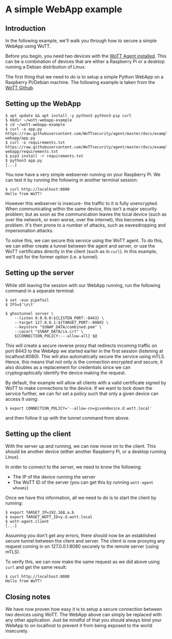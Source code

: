 # A simple WebApp example

## Introduction

In the following example, we'll walk you through how to secure a simple WebApp using WoTT.

Before you begin, you need two devices with the [WoTT Agent installed](https://github.com/WoTTsecurity/agent). This can be a combination of devices that are either a Raspberry Pi or a desktop running a Debian distribution of Linux.

The first thing that we need to do is to setup a simple Python WebApp on a Raspberry Pi/Debian machine. The following example is taken from the [WoTT Github](https://github.com/WoTTsecurity/agent).

## Setting up the WebApp

```
$ apt update && apt install -y python3 python3-pip curl
$ mkdir ~/wott-webapp-example
$ cd ~/wott-webapp-example
$ curl -o app.py https://raw.githubusercontent.com/WoTTsecurity/agent/master/docs/examples/simple-webapp/app.py
$ curl -o requirements.txt https://raw.githubusercontent.com/WoTTsecurity/agent/master/docs/examples/simple-webapp/requirements.txt
$ pip3 install -r requirements.txt
$ python3 app.py
[...]
```

You now have a very simple webserver running on your Raspberry Pi. We can test it by running the following in another terminal session:

```
$ curl http://localhost:8080
Hello from WoTT!
```

However this webserver is insecure- the traffic to it is fully unencrypted. When communicating within the same device, this isn't a major security problem; but as soon as the communication leaves the local device (such as over the network, or even worse, over the internet), this becomes a big problem. It's then prone to a number of attacks, such as eavesdropping and impersonation attacks.

To solve this, we can secure this service using the WoTT agent. To do this, we can either create a tunnel between the agent and server, or use the WoTT certificates directly in the client (such as in `curl`). In this example, we'll opt for the former option (i.e. a tunnel).

## Setting up the server

While still leaving the session with our WebApp running, run the following command in a separate terminal:

```
$ set -euo pipefail
$ IFS=$'\n\t'

$ ghostunnel server \
    --listen 0.0.0.0:${LISTEN_PORT:-8443} \
    --target 127.0.0.1:${TARGET_PORT:-8080} \
    --keystore "$SNAP_DATA/combined.pem" \
    --cacert "$SNAP_DATA/ca.crt" \
    ${CONNECTION_POLICY:---allow-all} $@
```

This will create a secure reverse proxy that redirects incoming traffic on port 8443 to the WebApp we started earlier in the first session (listening at localhost:8080). This will also automatically secure the service using mTLS. Hence, this means that not only is the connection encrypted and secure, it also doubles as a replacement for credentials since we can cryptographically identify the device making the request.

By default, the example will allow all clients with a valid certificate signed by WoTT to make connections to the device. If we want to lock down the service further, we can for set a policy such that only a given device can access it using:

```
$ export CONNECTION_POLICY='--allow-cn=givendevice.d.wott.local'

```
and then follow it up with the tunnel command from above.

## Setting up the client

With the server up and running, we can now move on to the client. This should be another device (either another Raspberry Pi, or a desktop running Linux).

In order to connect to the server, we need to know the following:

 * The IP of the device running the server
 * The WoTT ID of the server (you can get this by running `wott-agent whoami`)

Once we have this information, all we need to do is to start the client by running:

```
$ export TARGET_IP=192.168.a.b
$ export TARGET_WOTT_ID=y.d.wott.local
$ wott-agent.client
[...]
```

Assuming you don't get any errors, there should now be an established secure tunnel between the client and server. The client is now proxying any request coming in on 127.0.0.1:8080 securely to the remote server (using mTLS).

To verify this, we can now make the same request as we did above using `curl` and get the same result:

```
$ curl http://localhost:8080
Hello from WoTT!
```

## Closing notes

We have now proven how easy it is to setup a secure connection between two devices using WoTT. The WebApp above can simply be replaced with any other application. Just be mindful of that you should always bind your WebApp to on localhost to prevent it from being exposed to the world insecurely.
